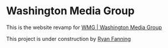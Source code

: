 # Washington Media Group

This is the website revamp for [WMG | Washington Media Group](http://washingtonmedia.com)

This project is under construction by [Ryan Fanning](http://twitter.com/theryfan)